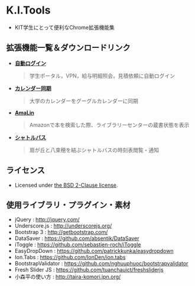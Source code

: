 # K.I.Tools
- KIT学生にとって便利なChrome拡張機能集

## 拡張機能一覧＆ダウンロードリンク
- **[自動ログイン](https://chrome.google.com/webstore/detail/kit-%E8%87%AA%E5%8B%95%E3%83%AD%E3%82%B0%E3%82%A4%E3%83%B3/dpldfhjnkmhginfhfifinhfgdggdonbm)**
    > 学生ポータル，VPN，給与明細照会，見積依頼に自動ログイン

- **[カレンダー同期](https://chrome.google.com/webstore/detail/kit-%E3%82%AB%E3%83%AC%E3%83%B3%E3%83%80%E3%83%BC/gomopbblpljlcpohemgckafbifhmmejn)**
    > 大学のカレンダーをグーグルカレンダーに同期

- **[AmaLin](https://chrome.google.com/webstore/detail/kit-%E3%82%A2%E3%83%9E%E3%83%AA%E3%83%B3/ennglmpklflipgaaofhmcckfhjanblej)**
    > Amazonで本を検索した際、ライブラリーセンターの蔵書状態を表示

- **[シャトルバス](https://chrome.google.com/webstore/detail/kit-%E3%82%B7%E3%83%A3%E3%83%88%E3%83%AB%E3%83%90%E3%82%B9/kfnnajflenpohiclcfglbegfnfpcneba)**
    > 扇が丘と八束穂を結ぶシャトルバスの時刻表閲覧・通知

## ライセンス
- Licensed under [the BSD 2-Clause license](https://github.com/tknhs/K.I.Tools/blob/master/LICENSE).

## 使用ライブラリ・プラグイン・素材
- jQuery             : http://jquery.com/
- Underscore.js      : http://underscorejs.org/
- Bootstrap 3        : http://getbootstrap.com/
- DataSaver          : https://github.com/absentik/DataSaver
- iToggle            : https://github.com/sebastien-roch/iToggle
- EasyDropDown       : https://github.com/patrickkunka/easydropdown
- Ion.Tabs           : https://github.com/IonDen/ion.tabs
- BootstrapValidator : https://github.com/nghuuphuoc/bootstrapvalidator
- Fresh Slider JS    : https://github.com/tuanchauict/freshsliderjs
- 小森平の使い方     : http://taira-komori.jpn.org/
